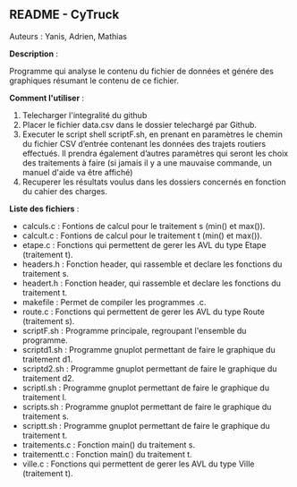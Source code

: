 README - CyTruck 
-----------------
Auteurs : Yanis, Adrien, Mathias

__Description__ :

Programme qui analyse le contenu du fichier de données et génére des graphiques résumant le contenu de ce fichier.


__Comment l'utiliser__ : 

1. Telecharger l'integralité du github
2. Placer le fichier data.csv dans le dossier telechargé par Github.
3. Executer le script shell scriptF.sh, en prenant en paramètres le chemin du fichier CSV d’entrée contenant les données des trajets routiers effectués. Il prendra également d’autres paramètres qui seront les choix des traitements à faire (si jamais il y a une mauvaise commande, un manuel d'aide va être affiché)
4. Recuperer les résultats voulus dans les dossiers concernés en fonction du cahier des charges.


__Liste des fichiers__ : 

- calculs.c : Fontions de calcul pour le traitement s (min() et max()).
- calcult.c : Fontions de calcul pour le traitement t (min() et max()).
- etape.c : Fonctions qui permettent de gerer les AVL du type Etape (traitement t).
- headers.h : Fonction header, qui rassemble et declare les fonctions du traitement s.
- headert.h : Fonction header, qui rassemble et declare les fonctions du traitement t.
- makefile : Permet de compiler les programmes .c.
- route.c : Fonctions qui permettent de gerer les AVL du type Route (traitement s).
- scriptF.sh : Programme principale, regroupant l'ensemble du programme.
- scriptd1.sh : Programme gnuplot permettant de faire le graphique du traitement d1.
- scriptd2.sh : Programme gnuplot permettant de faire le graphique du traitement d2.
- scriptl.sh : Programme gnuplot permettant de faire le graphique du traitement l.
- scripts.sh : Programme gnuplot permettant de faire le graphique du traitement s.
- scriptt.sh : Programme gnuplot permettant de faire le graphique du traitement t.
- traitements.c : Fonction main() du traitement s.
- traitementt.c : Fonction main() du traitement t.
- ville.c : Fonctions qui permettent de gerer les AVL du type Ville (traitement t).
